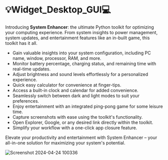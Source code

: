 # 💡Widget_Desktop_GUI💻
Introducing **System Enhancer**: the ultimate Python toolkit for optimizing your computing experience. From system insights to power management, system updates, and entertainment features like an in-built game, this toolkit has it all. 

- Gain valuable insights into your system configuration, including PC name, window, processor, RAM, and more.
- Monitor battery percentage, charging status, and remaining time with real-time updates.
- Adjust brightness and sound levels effortlessly for a personalized experience.
- Quick easy calculator for convenience at finger-tips.
- Access a built-in clock and calendar for added convenience.
- Seamlessly switch between dark and light modes to suit your preferences.
- Enjoy entertainment with an integrated ping-pong game for some leisure time.
- Capture screenshots with ease using the toolkit's functionality.
- Open Explorer, Google, or any desired link directly within the toolkit.
- Simplify your workflow with a one-click app closure feature.

Elevate your productivity and entertainment with System Enhancer – your all-in-one solution for maximizing your system's potential.


![Screenshot 2024-04-24 100336](https://github.com/KartikMaski/Widget-Desktop-GUI/assets/113284539/021003c5-5ddf-4dad-b8fe-c94e293b2244)
